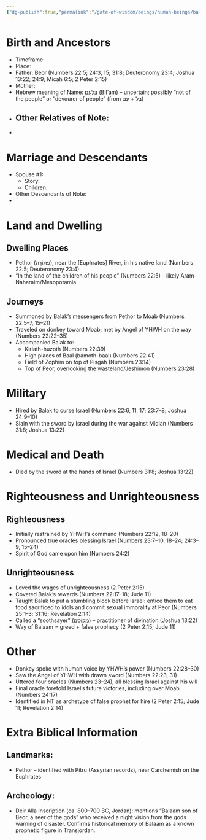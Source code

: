 ```yaml
---
{"dg-publish":true,"permalink":"/gate-of-wisdom/beings/human-beings/balaam/","tags":["#GateWisdom","Being","HumanBeing"]}
---
```



# Birth and Ancestors
- Timeframe:
- Place:
- Father: Beor (Numbers 22:5; 24:3, 15; 31:8; Deuteronomy 23:4; Joshua 13:22; 24:9; Micah 6:5; 2 Peter 2:15)  
- Mother:
- Hebrew meaning of Name: בִּלְעָם (Bil‘am) – uncertain; possibly “not of the people” or “devourer of people” (from בַּל + עַם)  
- Other Relatives of Note:
	- 
-  

# Marriage and Descendants
- Spouse #1:
	- Story:
	- Children:
- Other Descendants of Note:
-  

# Land and Dwelling
## Dwelling Places
- Pethor (פְּתוֹרָה), near the [Euphrates] River, in his native land (Numbers 22:5; Deuteronomy 23:4)  
- “In the land of the children of his people” (Numbers 22:5) – likely Aram-Naharaim/Mesopotamia



## Journeys
- Summoned by Balak’s messengers from Pethor to Moab (Numbers 22:5–7, 15–21)
- Traveled on donkey toward Moab; met by Angel of YHWH on the way (Numbers 22:22–35)
- Accompanied Balak to:
    - Kiriath-huzoth (Numbers 22:39)
    - High places of Baal (bamoth-baal) (Numbers 22:41)
    - Field of Zophim on top of Pisgah (Numbers 23:14)
    - Top of Peor, overlooking the wasteland/Jeshimon (Numbers 23:28)

# Military
- Hired by Balak to curse Israel (Numbers 22:6, 11, 17; 23:7–8; Joshua 24:9–10)
- Slain with the sword by Israel during the war against Midian (Numbers 31:8; Joshua 13:22)

# Medical and Death
- Died by the sword at the hands of Israel (Numbers 31:8; Joshua 13:22)

# Righteousness and Unrighteousness
## Righteousness
- Initially restrained by YHWH’s command (Numbers 22:12, 18–20)
- Pronounced true oracles blessing Israel (Numbers 23:7–10, 18–24; 24:3–9, 15–24)
- Spirit of God came upon him (Numbers 24:2)

## Unrighteousness
- Loved the wages of unrighteousness (2 Peter 2:15)
- Coveted Balak’s rewards (Numbers 22:17–18; Jude 11)
- Taught Balak to put a stumbling block before Israel: entice them to eat food sacrificed to idols and commit sexual immorality at Peor (Numbers 25:1–3; 31:16; Revelation 2:14)
- Called a “soothsayer” (מְקוֹסֵם) – practitioner of divination (Joshua 13:22)
- Way of Balaam = greed + false prophecy (2 Peter 2:15; Jude 11)

# Other
- Donkey spoke with human voice by YHWH’s power (Numbers 22:28–30)
- Saw the Angel of YHWH with drawn sword (Numbers 22:23, 31)
- Uttered four oracles (Numbers 23–24), all blessing Israel against his will
- Final oracle foretold Israel’s future victories, including over Moab (Numbers 24:17)
- Identified in NT as archetype of false prophet for hire (2 Peter 2:15; Jude 11; Revelation 2:14)


# Extra Biblical Information
## Landmarks:
- Pethor – identified with Pitru (Assyrian records), near Carchemish on the Euphrates

## Archeology: 
- Deir Alla Inscription (ca. 800–700 BC, Jordan): mentions “Balaam son of Beor, a seer of the gods” who received a night vision from the gods warning of disaster. Confirms historical memory of Balaam as a known prophetic figure in Transjordan.


